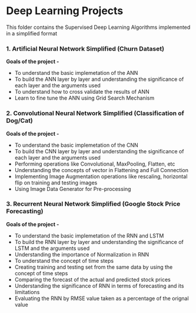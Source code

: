 # Deep Learning Projects
This folder contains the Supervised Deep Learning Algorithms implemented in a simplified format

### **1. Artificial Neural Network Simplified (Churn Dataset)**
**Goals of the project -**
* To understand the basic implemetation of the ANN
* To build the ANN layer by layer and understanding the significance of each layer and the arguments used
* To understand how to cross validate the results of ANN
* Learn to fine tune the ANN using Grid Search Mechanism

### **2. Convolutional Neural Network Simplified (Classification of Dog/Cat)**
**Goals of the project -**
* To understand the basic implemetation of the CNN
* To build the CNN layer by layer and understanding the significance of each layer and the arguments used
* Performing operations like Convolutional, MaxPooling, Flatten, etc
* Understanding the concepts of vector in Flattening and Full Connection
* Implementing Image Augmentation operations like rescaling, horizontal flip on training and testing images 
* Using Image Data Generator for Pre-processing

### **3. Recurrent Neural Network Simplified (Google Stock Price Forecasting)**
**Goals of the project -**
* To understand the basic implemetation of the RNN and LSTM
* To build the RNN layer by layer and understanding the significance of LSTM and the arguments used
* Understanding the importance of Normalization in RNN
* To understand the concept of time steps
* Creating training and testing set from the same data by using the concept of time steps
* Comparing the forecast of the actual and predicted stock prices
* Understanding the significance of RNN in terms of forecasting and its limitations
* Evaluating the RNN by RMSE value taken as a percentage of the orignal value

